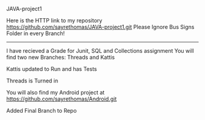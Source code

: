 JAVA-project1

Here is the HTTP link to my repository https://github.com/sayrethomas/JAVA-project1.git Please Ignore Bus Signs Folder in every Branch!

-----------------------------------------------------------------------------------------------------------------

I have recieved a Grade for Junit, SQL and Collections assignment You will find two new Branches: Threads and Kattis

Kattis updated to Run and has Tests

Threads is Turned in

You will also find my Android project at https://github.com/sayrethomas/Android.git

Added Final Branch to Repo
